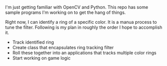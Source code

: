 I'm just getting familiar with OpenCV and Python.  This repo has some sample programs I'm working on to get the hang of things.

Right now, I can identify a ring of a specific color.  It is a manua process to
tune the filter.  Following is my plan in roughly the order I hope to 
accomplish it.

* Track identified ring
* Create class that encapsulates ring tracking filter
* Roll these together into an applications that tracks multiple color rings
* Start working on game logic
